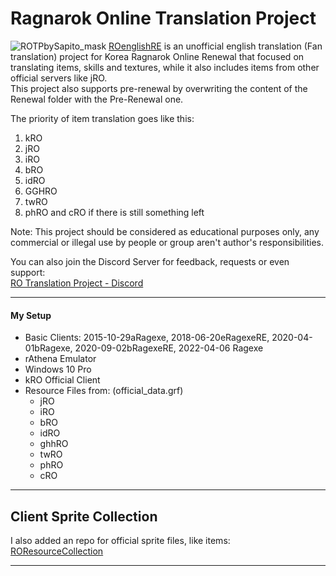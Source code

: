 # Ragnarok Online Translation Project  
![ROTPbySapito_mask](https://github.com/llchrisll/ROenglishRE/assets/5730576/81cdf381-e3d5-4a88-95ff-4019a26b5977)
[ROenglishRE](https://rathena.org/board/topic/102689-ragnarok-english-translation-project/) is an unofficial english translation (Fan translation) project for Korea Ragnarok Online Renewal that focused on translating items, skills and textures, while it also includes items from other official servers like jRO.  
This project also supports pre-renewal by overwriting the content of the Renewal folder with the Pre-Renewal one.  

The priority of item translation goes like this:  
1. kRO  
2. jRO  
3. iRO  
4. bRO  
5. idRO  
6. GGHRO  
7. twRO  
8. phRO and cRO if there is still something left

Note: This project should be considered as educational purposes only, any commercial or illegal use by people or group aren't author's responsibilities.  

You can also join the Discord Server for feedback, requests or even support:  
[RO Translation Project - Discord](https://discord.gg/sagbPhH)
___
#### My Setup
* Basic Clients: 2015-10-29aRagexe, 2018-06-20eRagexeRE, 2020-04-01bRagexe, 2020-09-02bRagexeRE, 2022-04-06 Ragexe  
* rAthena Emulator  
* Windows 10 Pro  
* kRO Official Client  
* Resource Files from: (official_data.grf)  
  * jRO  
  * iRO  
  * bRO  
  * idRO  
  * ghhRO  
  * twRO  
  * phRO  
  * cRO  
___
## Client Sprite Collection
I also added an repo for official sprite files, like items:  
[ROResourceCollection](https://github.com/llchrisll/ROResourceCollection)
___
